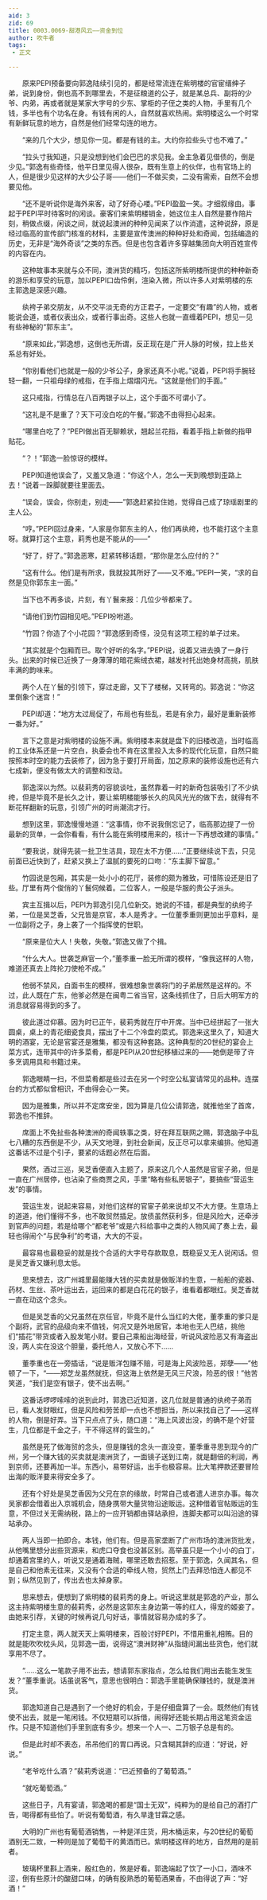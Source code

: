 ```yaml
---
aid: 3
zid: 69
title: 0003.0069-甜港风云——资金到位
author: 吹牛者
tags: 
 - 正文

---
```




　　原来PEPI预备要向郭逸陆续引见的，都是经常流连在紫明楼的官宦缙绅子弟，说到身份，倒也高不到哪里去，不是征粮道的公子，就是某总兵、副将的少爷、内弟，再或者就是某家大字号的少东、掌柜的子侄之类的人物，手里有几个钱，多半也有个功名在身。有钱有闲的人，自然就喜欢热闹。紫明楼这么一个时常有新鲜玩意的地方，自然是他们经常勾连的地方。

　　“来的几个大少，想见你一见。都是有钱的主。大约你拉些头寸也不难了。”

　　“拉头寸我知道，只是没想到他们会巴巴的求见我。金主急着见借债的，倒是少见。”郭逸有些奇怪，他平日里见得人很杂，既有生意上的伙伴，也有官场上的人，但是很少见这样的大少公子哥——他们一不做买卖，二没有需索，自然不会想要见他。

　　“还不是听说你是海外来客，动了好奇心喽。”PEPI盈盈一笑。才细叙缘由。事起于PEPI平时待客时的闲谈。豪客们来紫明楼销金，她这位主人自然是要作陪片刻，稍做点缀，闲谈之间，就说起澳洲的种种见闻来了以作消遣，这种说辞，原是经过临高的宣传部门核准的材料，主要是宣传澳洲的种种好处和奇闻，包括编造的历史，无非是“海外奇谈”之类的东西。但是也包含着许多穿越集团向大明百姓宣传的内容在内。

　　这种故事本来就与众不同，澳洲货的精巧，包括这所紫明楼所提供的种种新奇的游乐和享受的玩意，加以PEPI口齿伶俐，渲染入微，所以许多人对紫明楼的东主郭逸是深感兴趣。

　　纨袴子弟交朋友，从不交平淡无奇的方正君子，一定要交“有趣”的人物，或者能说会道，或者仪表出众，或者行事出奇。这些人也就一直缠着PEPI，想见一见有些神秘的“郭东主”。

　　“原来如此，”郭逸想，这倒也无所谓，反正现在是广开人脉的时候，拉上些关系总有好处。

　　“你别看他们也就是一般的少爷公子，身家还真不小呢。”说着，PEPI将手腕轻轻一翻，一只祖母绿的戒指，在手指上熠熠闪光。“这就是他们的手面。”

　　这只戒指，行情总在八百两银子以上，这个手面不可谓小了。

　　“这礼是不是重了？天下可没白吃的午餐。”郭逸不由得担心起来。

　　“哪里白吃了？”PEPI做出百无聊赖状，翘起兰花指，看着手指上新做的指甲贴花。

　　“？！”郭逸一脸惊讶的模样。

　　PEPI知道他误会了，又羞又急道：“你这个人，怎么一天到晚想到歪路上去！”说着一跺脚就要往里面去。

　　“误会，误会，你别走，别走——”郭逸赶紧拉住她，觉得自己成了琼瑶剧里的主人公。

　　“哼。”PEPI回过身来，“人家是你郭东主的人，他们再纨绔，也不能打这个主意呀。就算打这个主意，莉秀也是不能从的——”

　　“好了，好了。”郭逸恶寒，赶紧转移话题，“那你是怎么应付的？”

　　“这有什么。他们是有所求，我就投其所好了——又不难。”PEPI一笑，“求的自然是见你郭东主一面。”

　　当下也不再多谈，片刻，有丫鬟来报：几位少爷都来了。

　　“请他们到竹园相见吧。”PEPI吩咐道。

　　“竹园？你造了个小花园？”郭逸感到奇怪，没见有这项工程的单子过来。

　　“其实就是个包厢而已。取个好听的名字。”PEPI说，说着又进去换了一身行头。出来的时候已近换了一身薄薄的暗花紫绒衣裙，越发衬托出她身材高挑，肌肤丰满的韵味来。

　　两个人在丫鬟的引领下，穿过走廊，又下了楼梯，又转弯的。郭逸说：“你这里倒象个迷宫！”

　　PEPI却道：“地方太过局促了，布局也有些乱，若是有余力，最好是重新装修一番为好。”

　　言下之意是对紫明楼的设施不满。紫明楼本来就是盘下的旧楼改造，当时临高的工业体系还是一片空白，执委会也不肯在这里投入太多的现代化玩意，自然只能按照本时空的能力去装修了，因为急于要打开局面，加之原来的装修设施也还有六七成新，便没有做太大的调整和改动。

　　郭逸深以为然。以裴莉秀的容貌谈吐，虽然靠着一时的新奇包装吸引了不少纨绔，但是毕竟不是长久之计，要让紫明楼能够长久的风风光光的做下去，就得有不断花样翻新的玩意，引领广州的时尚潮流才行。

　　想到这里，郭逸慢慢地道：“这事情，你不说我倒忘记了，临高那边提了一份最新的货单，一会你看看，有什么能在紫明楼用来的，核计一下再想改建的事情。”

　　“要我说，就得先装一批卫生洁具，现在太不方便……”正要继续说下去，只见前面已近快到了，赶紧又换上了温腻的要死的口吻：“东主脚下留意。”

　　竹园说是包厢，其实是一处小小的花厅，装修的颇为雅致，可惜陈设还是旧了些。厅里有两个俊俏的丫鬟伺候着。二位客人，一般是华服的贵公子派头。

　　宾主互揖以后，PEPI为郭逸引见几位新交。她说的不错，都是典型的纨绔子弟，一位是吴芝香，父兄皆是京官，本人是秀才。一位董季重则更加出乎意料，是一位副将之子，身上袭了一个指挥使的世职。

　　“原来是位大人！失敬，失敬。”郭逸又做了个揖。

　　“什么大人。世袭芝麻官一个，”董季重一脸无所谓的模样，“像我这样的人物，难道还真去上阵抡刀使枪不成。”

　　他弱不禁风，白面书生的模样，很难想象世袭将门的子弟居然是这样的。不过，此人既在广东，他爹必然是在闽粤二省当官，这条线抓住了，日后大明军方的消息就容易得到的多了。

　　彼此道过仰慕。因为时已正午，裴莉秀就在厅中开席。当中已经拼起了一张大圆桌，桌上的青花细瓷食具，摆出了十二个冷盘的菜式。郭逸来这里久了，知道大明的酒宴，无论是官宴还是雅集，都没有这种套路。这种典型的20世纪的宴会上菜方式，连带其中的许多菜肴，都是PEPI从20世纪移植过来的——她倒是带了许多烹调用具和书籍过来。

　　郭逸眼睛一扫，不但菜肴都是些过去在另一个时空公私宴请常见的品种。连摆台的方式都似曾相识，不由得会心一笑。

　　因为是雅集，所以并不定席安坐，因为算是几位公请郭逸，就推他坐了首席，郭逸也不推辞。

　　席面上不免扯些各种澳洲的奇闻轶事之类，好在拜互联网之赐，郭逸脑子中乱七八糟的东西倒是不少，从天文地理，到社会新闻，反正尽可以拿来编排。他知道这番话不过是个引子，要紧的话题必然在后面。

　　果然，酒过三巡，吴芝香便直入主题了，原来这几个人虽然是官宦子弟，但是一直在广州居停，也沾染了些商贾之风，手里“略有些私房银子”，要搞些“营运生发”的事情。

　　营运生发，说起来容易，对他们这样的官宦子弟来说却又不大方便。生意场上的道道，他们懂得不多，也不敢贸然插足。放债虽然获利多，但是风险大，还牵涉到官声的问题，若是给哪个“都老爷”或是六科给事中之类的人物风闻了奏上去，最轻也得闹个“与民争利”的考语，大大的不妥。

　　最容易也最稳妥的就是找个合适的大字号存款取息，既稳妥又无人说闲话。但是吴芝香又嫌利息太低。

　　思来想去，这广州城里最能赚大钱的买卖就是做贩洋的生意，一船船的瓷器、药材、生丝、茶叶运出去，运回来的都是白花花的银子，谁看着都眼红。吴芝香就一直在动这个念头。

　　但是吴芝香的父兄虽然在京任官，毕竟不是什么当红的大佬，董季重的爹只是个副将，武官的品级向来不值钱，何况又是外地居官，本地也无人巴结，挑他们“插花”带货或者入股发笔小财。要自己乘船出海经营，听说风波险恶又有海盗出没，两人实在没这个胆量，委托他人，又放心不下……

　　董季重也在一旁插话，“说是贩洋包赚不赔，可是海上风波险恶，郑孽——”他顿了一下，“——郑芝龙虽然就抚，但这海上依然是无风三尺浪，险恶的很！”他苦笑道，“我们是空有银子，使不出去啊。”

　　这番话啰啰嗦嗦的说到此时，郭逸已近知道，这几位就是普通的纨绔子弟而已，看人发财眼红，但是风险和劳苦却一点也不想担当，所以来找自己了——这样的人物，倒是好弄。当下只点点了头，随口道：“海上风波出没，的确不是个好营生，几位都是千金之子，干不得这样的营生的。”

　　虽然是死了做海贸的念头，但是赚钱的念头一直没变，董季重寻思到现今的广州，另一个赚大钱的买卖就是澳洲货了，一面镜子送到江南，就是翻倍的利润，再到京师，还要再加一半。东西小，易带好运，出手也极容易。比大笔押款还要冒险出海的贩洋要来得安全多了。

　　还有个好处是吴芝香因为父兄在京的缘故，时常自己或者遣人进京办事。每次吴家都会借着出入京城机会，随身携带大量货物沿途贩运。这种借着官帖贩运的生意，不但过关无需纳税，路上的一应开销都由驿站承担，连脚夫都可以叫沿途的驿站承办。

　　两人当即一拍即合。本钱，他们有。但是高家垄断了广州市场的澳洲货批发，从他嘴里想分出些货源来，和虎口夺食也没甚区别。高举虽只是一个小小的白丁，却通着宫里的人，听说又是通着海贼，哪里还敢去招惹。至于郭逸，久闻其名，但是自己和他素无往来，又没有个合适的牵线人物，贸然上门去拜恐怕连人都见不到；纵然见到了，传出去也太掉身家。

　　思来想去，便想到了紫明楼的裴莉秀的身上。听说这里就是郭逸的产业，那么这主持紫明楼生意的裴莉秀，必然是这郭东主身边第一等的红人，得宠的姬妾了。由她来引荐，关键的时候再说几句好话，事情就容易办成的多了。

　　打定主意，两人就天天上紫明楼来，百般讨好PEPI，不惜用重礼相贿。目的就是能吹吹枕头风，见郭逸一面，说得这“澳洲财神”从指缝间漏出些货色，他们就享用不尽了。

　　“……这么一笔款子用不出去，想请郭东家指点，怎么给我们用出去能生发生发？”董季重说。话虽说客气，意思也很明白：郭逸手里能确保赚钱的，就是澳洲货。

　　郭逸知道自己是遇到了一个绝好的机会，于是仔细盘算了一会。既然他们有钱使不出去，就是一笔闲钱。不仅短期可以拆借，闹得好还能长期占用这笔资金运作。只是不知道他们手里到底有多少。想来一个人一、二万银子总是有的。

　　但是此时却不表态，吊吊他们的胃口再说。只含糊其辞的应道：“好说，好说。”

　　“老爷吃什么酒？”裴莉秀说道：“已近预备的了葡萄酒。”

　　“就吃葡萄酒。”

　　这些日子，凡有宴请，郭逸喝的都是“国士无双”，纯粹为的是给自己的酒打广告，喝得都有些怕了。听说有葡萄酒，有久旱逢甘霖之感。

　　大明的广州也有葡萄酒销售，一种是洋庄货，用木桶运来，与20世纪的葡萄酒别无二致，一种则是加了葡萄干的黄酒而已。紫明楼这样的地方，自然用的是前者。

　　玻璃杯里斟上酒来，殷红色的，煞是好看。郭逸端起了饮了一小口，酒味不涩，倒有些原汁的酸甜口味，的确有股熟悉的葡萄酒果香，不由得说了声：“好酒！”


